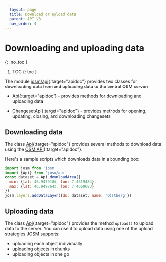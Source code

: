 ```yaml
---
  layout: page
  title: Download or upload data
  parent: API V3
  nav_order: 4
---
```


# Downloading and uploading data
{: .no_toc }

1. TOC
{: toc }

The module [josm/api]{:target="apidoc"} provides two classes for downloading data from and uploading data to the central OSM server:

  * [Api]{:target="apidoc"} - provides methods for downloading and uploading data

  * [ChangesetApi]{:target="apidoc"} - provides methods for opening, updating, closing, and downloading changesets

## Downloading data

The class [Api]{:target="apidoc"} provides several methods to download data using the [OSM API]{:target="apidoc"}.

Here's a sample scripts which downloads data in a bounding box:

```js
import josm from 'josm'
import {Api} from 'josm/api'
const dataset = Api.downloadArea({
  min: {lat: 46.9479186, lon: 7.4619484},
  max: {lat: 46.9497642, lon: 7.4660683}
})
josm.layers.addDataLayer({ds: dataset, name: 'Obstberg'})
```

## Uploading data

The class [Api]{:target="apidoc"} provides the method `upload()` to upload data to the server. You can use it to upload data using one of
the upload strategies JOSM supports:

*   uploading each object individually
*   uploading objects in chunks
*   uploading objects in one go

[Api]: ../../api/v3/module-josm_api-Api.html
[ChangesetApi]: ../../api/v3/module-josm_api-ChangesetApi.html
[josm/api]: ../../api/v3/module-josm_api.html
[OSM API]: http://wiki.openstreetmap.org/wiki/API_v0.6
